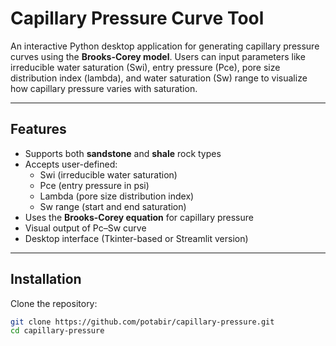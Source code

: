 # Capillary Pressure Curve Tool

An interactive Python desktop application for generating capillary pressure curves using the **Brooks-Corey model**. Users can input parameters like irreducible water saturation (Swi), entry pressure (Pce), pore size distribution index (lambda), and water saturation (Sw) range to visualize how capillary pressure varies with saturation.

---

## Features

- Supports both **sandstone** and **shale** rock types
- Accepts user-defined:
  - Swi (irreducible water saturation)
  - Pce (entry pressure in psi)
  - Lambda (pore size distribution index)
  - Sw range (start and end saturation)
- Uses the **Brooks-Corey equation** for capillary pressure
- Visual output of Pc–Sw curve
- Desktop interface (Tkinter-based or Streamlit version)

---

## Installation

Clone the repository:

```bash
git clone https://github.com/potabir/capillary-pressure.git
cd capillary-pressure
